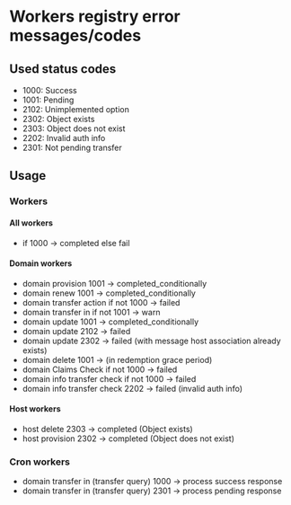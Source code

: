 # Workers registry error messages/codes
## Used status codes
- 1000: Success
- 1001: Pending
- 2102: Unimplemented option
- 2302: Object exists
- 2303: Object does not exist
- 2202: Invalid auth info
- 2301: Not pending transfer


## Usage
### Workers
#### All workers
- if 1000 -> completed else fail

#### Domain workers
- domain provision 1001 -> completed_conditionally
- domain renew 1001 -> completed_conditionally
- domain transfer action if not 1000 -> failed
- domain transfer in if not 1001 -> warn
- domain update 1001 -> completed_conditionally
- domain update 2102 -> failed
- domain update 2302 -> failed (with message host association already exists)
- domain delete 1001 -> (in redemption grace period)
- domain Claims Check if not 1000 -> failed
- domain info transfer check if not 1000 -> failed
- domain info transfer check 2202 -> failed (invalid auth info)

#### Host workers
- host delete 2303 -> completed (Object exists)
- host provision 2302 -> completed (Object does not exist)

### Cron workers
- domain transfer in (transfer query) 1000 -> process success response
- domain transfer in (transfer query) 2301 -> process pending response
